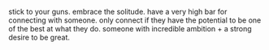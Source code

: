 stick to your guns. embrace the solitude. have a very high bar for connecting with someone. only connect if they have the potential to be one of the best at what they do. someone with incredible ambition + a strong desire to be great.

